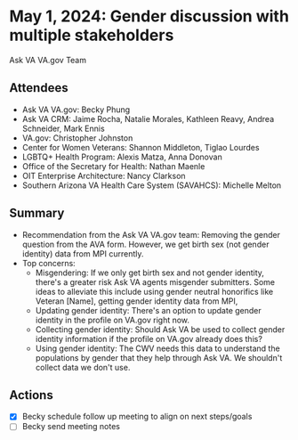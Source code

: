 # May 1, 2024:  Gender discussion with multiple stakeholders  
Ask VA VA.gov Team

## Attendees
- Ask VA VA.gov: Becky Phung
- Ask VA CRM: Jaime Rocha, Natalie Morales, Kathleen Reavy, Andrea Schneider, Mark Ennis
- VA.gov: Christopher Johnston
- Center for Women Veterans: Shannon Middleton, Tiglao Lourdes
- LGBTQ+ Health Program: Alexis Matza, Anna Donovan
- Office of the Secretary for Health: Nathan Maenle
- OIT Enterprise Architecture: Nancy Clarkson
- Southern Arizona VA Health Care System (SAVAHCS): Michelle Melton

## Summary
- Recommendation from the Ask VA VA.gov team: Removing the gender question from the AVA form. However, we get birth sex (not gender identity) data from MPI currently. 
- Top concerns:
   - Misgendering: If we only get birth sex and not gender identity, there's a greater risk Ask VA agents misgender submitters. Some ideas to alleviate this include using gender neutral honorifics like Veteran [Name], getting gender identity data from MPI, 
   - Updating gender identity: There's an option to update gender identity in the profile on VA.gov right now.
   - Collecting gender identity: Should Ask VA be used to collect gender identity information if the profile on VA.gov already does this?
   - Using gender identity: The CWV needs this data to understand the populations by gender that they help through Ask VA. We shouldn't collect data we don't use.
     
## Actions
- [x] Becky schedule follow up meeting to align on next steps/goals
- [ ] Becky send meeting notes 
